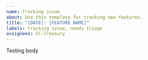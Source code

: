 ```yaml
---
name: Tracking issue
about: Use this template for tracking new features.
title: "[DATE]: [FEATURE NAME]"
labels: tracking issue, needs triage
assignees: CC-Treasury
---
```

Testing body
